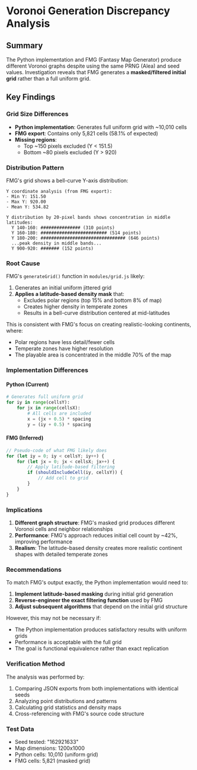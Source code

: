 # Voronoi Generation Discrepancy Analysis

## Summary

The Python implementation and FMG (Fantasy Map Generator) produce different Voronoi graphs despite using the same PRNG (Alea) and seed values. Investigation reveals that FMG generates a **masked/filtered initial grid** rather than a full uniform grid.

## Key Findings

### Grid Size Differences
- **Python implementation**: Generates full uniform grid with ~10,010 cells
- **FMG export**: Contains only 5,821 cells (58.1% of expected)
- **Missing regions**: 
  - Top ~150 pixels excluded (Y < 151.5)
  - Bottom ~80 pixels excluded (Y > 920)

### Distribution Pattern
FMG's grid shows a bell-curve Y-axis distribution:
```
Y coordinate analysis (from FMG export):
- Min Y: 151.50
- Max Y: 920.00
- Mean Y: 534.82

Y distribution by 20-pixel bands shows concentration in middle latitudes:
  Y 140-160: ############### (310 points)
  Y 160-180: ######################### (514 points)
  Y 180-200: ################################ (646 points)
  ...peak density in middle bands...
  Y 900-920: ####### (152 points)
```

### Root Cause

FMG's `generateGrid()` function in `modules/grid.js` likely:
1. Generates an initial uniform jittered grid
2. **Applies a latitude-based density mask** that:
   - Excludes polar regions (top 15% and bottom 8% of map)
   - Creates higher density in temperate zones
   - Results in a bell-curve distribution centered at mid-latitudes

This is consistent with FMG's focus on creating realistic-looking continents, where:
- Polar regions have less detail/fewer cells
- Temperate zones have higher resolution
- The playable area is concentrated in the middle 70% of the map

### Implementation Differences

#### Python (Current)
```python
# Generates full uniform grid
for iy in range(cellsY):
    for jx in range(cellsX):
        # All cells are included
        x = (jx + 0.5) * spacing
        y = (iy + 0.5) * spacing
```

#### FMG (Inferred)
```javascript
// Pseudo-code of what FMG likely does
for (let iy = 0; iy < cellsY; iy++) {
    for (let jx = 0; jx < cellsX; jx++) {
        // Apply latitude-based filtering
        if (shouldIncludeCell(iy, cellsY)) {
            // Add cell to grid
        }
    }
}
```

### Implications

1. **Different graph structure**: FMG's masked grid produces different Voronoi cells and neighbor relationships
2. **Performance**: FMG's approach reduces initial cell count by ~42%, improving performance
3. **Realism**: The latitude-based density creates more realistic continent shapes with detailed temperate zones

### Recommendations

To match FMG's output exactly, the Python implementation would need to:

1. **Implement latitude-based masking** during initial grid generation
2. **Reverse-engineer the exact filtering function** used by FMG
3. **Adjust subsequent algorithms** that depend on the initial grid structure

However, this may not be necessary if:
- The Python implementation produces satisfactory results with uniform grids
- Performance is acceptable with the full grid
- The goal is functional equivalence rather than exact replication

### Verification Method

The analysis was performed by:
1. Comparing JSON exports from both implementations with identical seeds
2. Analyzing point distributions and patterns
3. Calculating grid statistics and density maps
4. Cross-referencing with FMG's source code structure

### Test Data

- Seed tested: "162921633"
- Map dimensions: 1200x1000
- Python cells: 10,010 (uniform grid)
- FMG cells: 5,821 (masked grid)